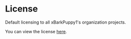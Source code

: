 License
=======

Default licensing to all xBarkPuppy1's organization projects.

You can view the license [here](https://github.com/Barkpuppy1/License/blob/master/LICENSE.md).
